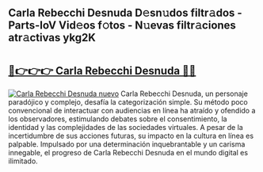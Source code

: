 ## Carla Rebecchi Desnuda D𝚎sn𝚞dos filtr𝚊dos - Parts-IoV Vid𝚎os f𝚘tos - N𝚞evas filtr𝚊ciones atr𝚊ctivas ykg2K

# <h2><a href="http://mb0ofo.tromn.icu/?c=Carla+Rebecchi+Desnuda">🔗👉👉👉 Carla Rebecchi Desnuda 🔗🔗</a></h2>

[![Carla Rebecchi Desnuda nuevo](https://i.imgur.com/pEAQMta.gif)](http://mb0ofo.tromn.icu/?c=Carla+Rebecchi+Desnuda)
Carla Rebecchi Desnuda, un personaje paradójico y complejo, desafía la categorización simple. Su método poco convencional de interactuar con audiencias en línea ha atraído y ofendido a los observadores, estimulando debates sobre el consentimiento, la identidad y las complejidades de las sociedades virtuales. A pesar de la incertidumbre de sus acciones futuras, su impacto en la cultura en línea es palpable. Impulsado por una determinación inquebrantable y un carisma innegable, el progreso de Carla Rebecchi Desnuda en el mundo digital es ilimitado.
